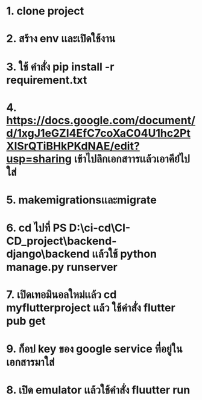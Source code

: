 # 1. clone project
# 2. สร้าง env เเละเปิดใช้งาน
# 3. ใช้ คำสั่ง pip install -r requirement.txt
# 4. https://docs.google.com/document/d/1xgJ1eGZI4EfC7coXaC04U1hc2PtXISrQTiBHkPKdNAE/edit?usp=sharing เข้าไปลิกเอกสาารเเล้วเอาคีย์ไปใส่ 
# 5. makemigrationsเเละmigrate 
# 6. cd ไปที่ PS D:\ci-cd\CI-CD_project\backend-django\backend เเล้วใช้ python manage.py  runserver
# 7. เปิดเทอมินอลใหม่เเล้ว cd myflutterproject เเล้ว ใช้คำสั่ง flutter pub get  
# 9. ก็อป key ของ google service ที่อยู่ในเอกสารมาใส่
# 8. เปิด emulator  เเล้วใช้คำสั่ง fluutter run
